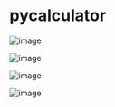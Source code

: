 # pycalculator

![image](https://github.com/user-attachments/assets/7d568105-ba5a-4b2e-8ca6-8a5ba0d817c4)

![image](https://github.com/user-attachments/assets/5e0dd76c-635f-489c-8db8-861caf0d456f)

![image](https://github.com/user-attachments/assets/e754967a-8d6f-4a83-8ef0-eb76defa149a)

![image](https://github.com/user-attachments/assets/e9a7e883-746d-4281-bce4-4d1e95b58d2c)
